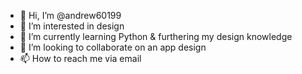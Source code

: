 - 👋 Hi, I’m @andrew60199
- 👀 I’m interested in design
- 🌱 I’m currently learning Python & furthering my design knowledge
- 💞️ I’m looking to collaborate on an app design
- 📫 How to reach me via email 

<!---
andrew60199/andrew60199 is a ✨ special ✨ repository because its `README.md` (this file) appears on your GitHub profile.
You can click the Preview link to take a look at your changes.
--->
